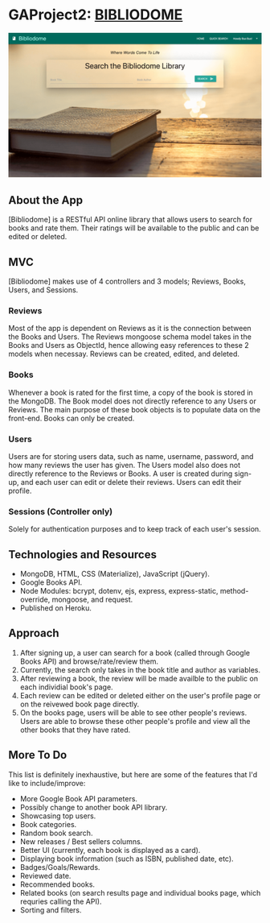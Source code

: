 # GAProject2: [BIBLIODOME](https://bibliodome.herokuapp.com/)

![Screenshot of the Bibliodome Library](https://raw.githubusercontent.com/zqlimy17/bibliodome/master/bibliodome-homepage.png)

## About the App

[Bibliodome] is a RESTful API online library that allows users to search for books and rate them. Their ratings will be available to the public and can be edited or deleted.

## MVC
[Bibliodome] makes use of 4 controllers and 3 models; Reviews, Books, Users, and Sessions.

### Reviews
Most of the app is dependent on Reviews as it is the connection between the Books and Users. The Reviews mongoose schema model takes in the Books and Users as ObjectId, hence allowing easy references to these 2 models when necessay. Reviews can be created, edited, and deleted. 

### Books
Whenever a book is rated for the first time, a copy of the book is stored in the MongoDB. The Book model does not directly reference to any Users or Reviews. The main purpose of these book objects is to populate data on the front-end. Books can only be created. 

### Users
Users are for storing users data, such as name, username, password, and how many reviews the user has given. The Users model also does not directly reference to the Reviews or Books. A user is created during sign-up, and each user can edit or delete their reviews. Users can edit their profile. 

### Sessions (Controller only)
Solely for authentication purposes and to keep track of each user's session.


## Technologies and Resources
- MongoDB, HTML, CSS (Materialize), JavaScript (jQuery).
- Google Books API. 
- Node Modules: bcrypt, dotenv, ejs, express, express-static, method-override, mongoose, and request. 
- Published on Heroku.

## Approach 
1. After signing up, a user can search for a book (called through Google Books API) and browse/rate/review them. 
2. Currently, the search only takes in the book title and author as variables. 
3. After reviewing a book, the review will be made availble to the public on each individial book's page. 
4. Each review can be edited or deleted either on the user's profile page or on the reivewed book page directly. 
5. On the books page, users will be able to see other people's reviews. Users are able to browse these other people's profile and view all the other books that they have rated. 

## More To Do
This list is definitely inexhaustive, but here are some of the features that I'd like to include/improve:

- More Google Book API parameters.
- Possibly change to another book API library. 
- Showcasing top users. 
- Book categories. 
- Random book search. 
- New releases / Best sellers columns. 
- Better UI (currently, each book is displayed as a card). 
- Displaying book information (such as ISBN, published date, etc). 
- Badges/Goals/Rewards.
- Reviewed date. 
- Recommended books.
- Related books (on search results page and individual books page, which requries calling the API). 
- Sorting and filters.

